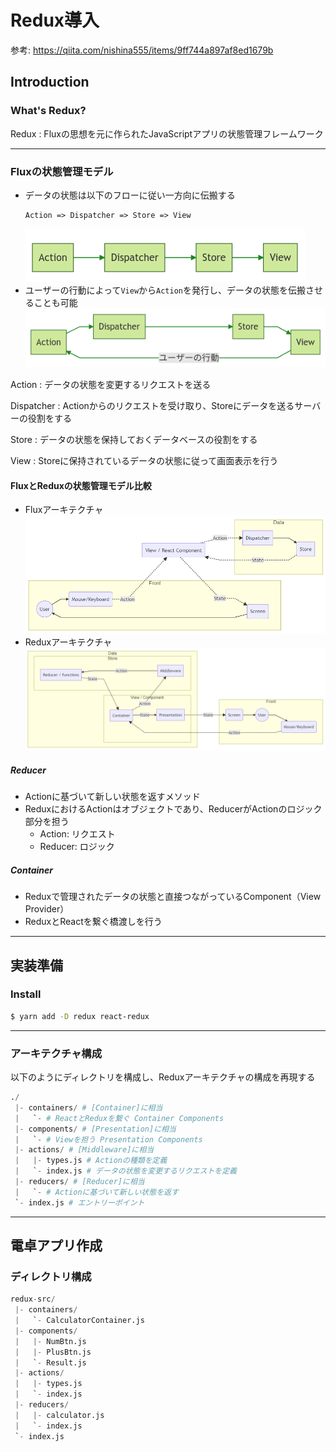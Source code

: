 # Redux導入

参考: https://qiita.com/nishina555/items/9ff744a897af8ed1679b

## Introduction

### What's Redux?
Redux
: Fluxの思想を元に作られたJavaScriptアプリの状態管理フレームワーク

---

### Fluxの状態管理モデル
- データの状態は以下のフローに従い一方向に伝搬する
    ```
    Action => Dispatcher => Store => View
    ```
    ![データフロー](./preview/flux1.png)
- ユーザーの行動によって`View`から`Action`を発行し、データの状態を伝搬させることも可能
    ![Actionデータフロー](./preview/flux2.png)

Action
: データの状態を変更するリクエストを送る

Dispatcher
: Actionからのリクエストを受け取り、Storeにデータを送るサーバーの役割をする

Store
: データの状態を保持しておくデータベースの役割をする

View
: Storeに保持されているデータの状態に従って画面表示を行う

#### FluxとReduxの状態管理モデル比較
- Fluxアーキテクチャ
    ![Fluxアーキテクチャ](./preview/flux_all.png)
- Reduxアーキテクチャ
    ![Reduxアーキテクチャ](./preview/redux_all.png)

##### Reducer
- Actionに基づいて新しい状態を返すメソッド
- ReduxにおけるActionはオブジェクトであり、ReducerがActionのロジック部分を担う
    - Action: リクエスト
    - Reducer: ロジック

##### Container
- Reduxで管理されたデータの状態と直接つながっているComponent（View Provider）
- ReduxとReactを繋ぐ橋渡しを行う

***

## 実装準備

### Install
```bash
$ yarn add -D redux react-redux
```

---

### アーキテクチャ構成
以下のようにディレクトリを構成し、Reduxアーキテクチャの構成を再現する
```python
./
 |- containers/ # [Container]に相当
 |   `- # ReactとReduxを繋ぐ Container Components
 |- components/ # [Presentation]に相当
 |   `- # Viewを担う Presentation Components
 |- actions/ # [Middleware]に相当
 |   |- types.js # Actionの種類を定義
 |   `- index.js # データの状態を変更するリクエストを定義
 |- reducers/ # [Reducer]に相当
 |   `- # Actionに基づいて新しい状態を返す
 `- index.js # エントリーポイント
```

***

## 電卓アプリ作成

### ディレクトリ構成
```python
redux-src/
 |- containers/
 |   `- CalculatorContainer.js
 |- components/
 |   |- NumBtn.js
 |   |- PlusBtn.js
 |   `- Result.js
 |- actions/
 |   |- types.js
 |   `- index.js
 |- reducers/
 |   |- calculator.js
 |   `- index.js
 `- index.js
```

